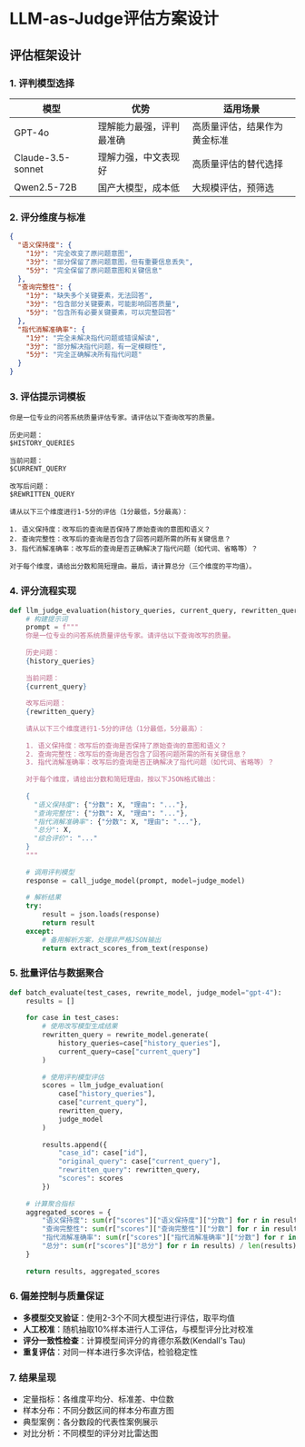 
# LLM-as-Judge评估方案设计

## 评估框架设计

### 1. 评判模型选择
| 模型 | 优势 | 适用场景 |
|------|------|---------|
| GPT-4o | 理解能力最强，评判最准确 | 高质量评估，结果作为黄金标准 |
| Claude-3.5-sonnet | 理解力强，中文表现好 | 高质量评估的替代选择 |
| Qwen2.5-72B | 国产大模型，成本低 | 大规模评估，预筛选 |

### 2. 评分维度与标准
```json
{
  "语义保持度": {
    "1分": "完全改变了原问题意图",
    "3分": "部分保留了原问题意图，但有重要信息丢失",
    "5分": "完全保留了原问题意图和关键信息"
  },
  "查询完整性": {
    "1分": "缺失多个关键要素，无法回答",
    "3分": "包含部分关键要素，可能影响回答质量", 
    "5分": "包含所有必要关键要素，可以完整回答"
  },
  "指代消解准确率": {
    "1分": "完全未解决指代问题或错误解读",
    "3分": "部分解决指代问题，有一定模糊性",
    "5分": "完全正确解决所有指代问题"
  }
}
```

### 3. 评估提示词模板
```
你是一位专业的问答系统质量评估专家。请评估以下查询改写的质量。

历史问题：
$HISTORY_QUERIES

当前问题：
$CURRENT_QUERY

改写后问题：
$REWRITTEN_QUERY

请从以下三个维度进行1-5分的评估（1分最低，5分最高）：

1. 语义保持度：改写后的查询是否保持了原始查询的意图和语义？
2. 查询完整性：改写后的查询是否包含了回答问题所需的所有关键信息？
3. 指代消解准确率：改写后的查询是否正确解决了指代问题（如代词、省略等）？

对于每个维度，请给出分数和简短理由。最后，请计算总分（三个维度的平均值）。
```

### 4. 评分流程实现
```python
def llm_judge_evaluation(history_queries, current_query, rewritten_query, judge_model="gpt-4"):
    # 构建提示词
    prompt = f"""
    你是一位专业的问答系统质量评估专家。请评估以下查询改写的质量。
    
    历史问题：
    {history_queries}
    
    当前问题：
    {current_query}
    
    改写后问题：
    {rewritten_query}
    
    请从以下三个维度进行1-5分的评估（1分最低，5分最高）：
    
    1. 语义保持度：改写后的查询是否保持了原始查询的意图和语义？
    2. 查询完整性：改写后的查询是否包含了回答问题所需的所有关键信息？
    3. 指代消解准确率：改写后的查询是否正确解决了指代问题（如代词、省略等）？
    
    对于每个维度，请给出分数和简短理由，按以下JSON格式输出：
    
    {
      "语义保持度": {"分数": X, "理由": "..."},
      "查询完整性": {"分数": X, "理由": "..."},
      "指代消解准确率": {"分数": X, "理由": "..."},
      "总分": X,
      "综合评价": "..."
    }
    """
    
    # 调用评判模型
    response = call_judge_model(prompt, model=judge_model)
    
    # 解析结果
    try:
        result = json.loads(response)
        return result
    except:
        # 备用解析方案，处理非严格JSON输出
        return extract_scores_from_text(response)
```

### 5. 批量评估与数据聚合
```python
def batch_evaluate(test_cases, rewrite_model, judge_model="gpt-4"):
    results = []
    
    for case in test_cases:
        # 使用改写模型生成结果
        rewritten_query = rewrite_model.generate(
            history_queries=case["history_queries"],
            current_query=case["current_query"]
        )
        
        # 使用评判模型评估
        scores = llm_judge_evaluation(
            case["history_queries"],
            case["current_query"],
            rewritten_query,
            judge_model
        )
        
        results.append({
            "case_id": case["id"],
            "original_query": case["current_query"],
            "rewritten_query": rewritten_query,
            "scores": scores
        })
    
    # 计算聚合指标
    aggregated_scores = {
        "语义保持度": sum(r["scores"]["语义保持度"]["分数"] for r in results) / len(results),
        "查询完整性": sum(r["scores"]["查询完整性"]["分数"] for r in results) / len(results),
        "指代消解准确率": sum(r["scores"]["指代消解准确率"]["分数"] for r in results) / len(results),
        "总分": sum(r["scores"]["总分"] for r in results) / len(results)
    }
    
    return results, aggregated_scores
```

### 6. 偏差控制与质量保证
- **多模型交叉验证**：使用2-3个不同大模型进行评估，取平均值
- **人工校准**：随机抽取10%样本进行人工评估，与模型评分比对校准
- **评分一致性检查**：计算模型间评分的肯德尔系数(Kendall's Tau)
- **重复评估**：对同一样本进行多次评估，检验稳定性

### 7. 结果呈现
- 定量指标：各维度平均分、标准差、中位数
- 样本分布：不同分数区间的样本分布直方图
- 典型案例：各分数段的代表性案例展示
- 对比分析：不同模型的评分对比雷达图